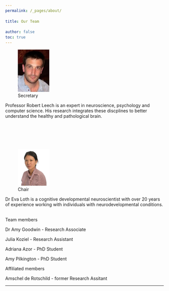 ```yaml
---
permalink: /_pages/about/

title: Our Team

author: false
toc: true
---
```


<figure style="width: 100px" class="align-left">
  <img src="/assets/images/rob_leech.jpg" alt="">
  <figcaption> Secretary</figcaption>
</figure>

Professor Robert Leech is an expert in neuroscience, psychology and computer science. His research integrates these discplines to better understand the healthy and pathological brain. 

<br>
<br>
<br>
<br>

<figure style="width: 100px" class="align-left">
  <img src="/assets/images/eva_loth.png" alt="">
  <figcaption>Chair</figcaption>
</figure>
Dr Eva Loth is a cognitive developmental neuroscientist with over 20 years of experience working with individuals with neurodevelopmental conditions.

<br>
<br>

Team members


Dr Amy Goodwin - Research Associate
<br>


Julia Koziel - Research Assistant
<br>


Adriana Azor - PhD Student
<br>


Amy Pilkington - PhD Student


Affiliated members

Amschel de Rotschild - former Research Assitant


<!-- [Install the Theme]({{ "/docs/quick-start-guide/" | relative_url }}){: .btn .btn--success .btn--large} -->

---

